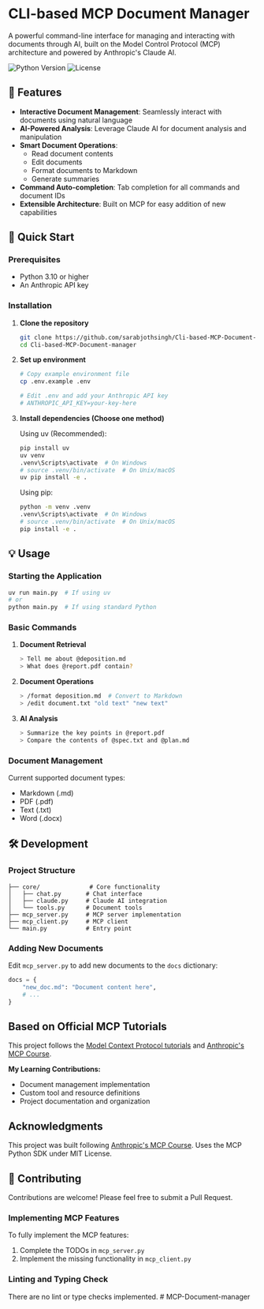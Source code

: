 # CLI-based MCP Document Manager

A powerful command-line interface for managing and interacting with documents through AI, built on the Model Control Protocol (MCP) architecture and powered by Anthropic's Claude AI.

![Python Version](https://img.shields.io/badge/python-3.10+-blue.svg)
![License](https://img.shields.io/badge/license-MIT-green.svg)

## 🌟 Features

- **Interactive Document Management**: Seamlessly interact with documents using natural language
- **AI-Powered Analysis**: Leverage Claude AI for document analysis and manipulation
- **Smart Document Operations**: 
  - Read document contents
  - Edit documents
  - Format documents to Markdown
  - Generate summaries
- **Command Auto-completion**: Tab completion for all commands and document IDs
- **Extensible Architecture**: Built on MCP for easy addition of new capabilities

## 🚀 Quick Start

### Prerequisites

- Python 3.10 or higher
- An Anthropic API key

### Installation

1. **Clone the repository**
   ```bash
   git clone https://github.com/sarabjothsingh/Cli-based-MCP-Document-manager.git
   cd Cli-based-MCP-Document-manager
   ```

2. **Set up environment**
   ```bash
   # Copy example environment file
   cp .env.example .env
   
   # Edit .env and add your Anthropic API key
   # ANTHROPIC_API_KEY=your-key-here
   ```

3. **Install dependencies (Choose one method)**

   Using uv (Recommended):
   ```bash
   pip install uv
   uv venv
   .venv\Scripts\activate  # On Windows
   # source .venv/bin/activate  # On Unix/macOS
   uv pip install -e .
   ```

   Using pip:
   ```bash
   python -m venv .venv
   .venv\Scripts\activate  # On Windows
   # source .venv/bin/activate  # On Unix/macOS
   pip install -e .
   ```

## 💡 Usage

### Starting the Application

```bash
uv run main.py  # If using uv
# or
python main.py  # If using standard Python
```

### Basic Commands

1. **Document Retrieval**
   ```bash
   > Tell me about @deposition.md
   > What does @report.pdf contain?
   ```

2. **Document Operations**
   ```bash
   > /format deposition.md  # Convert to Markdown
   > /edit document.txt "old text" "new text"
   ```

3. **AI Analysis**
   ```bash
   > Summarize the key points in @report.pdf
   > Compare the contents of @spec.txt and @plan.md
   ```

### Document Management

Current supported document types:
- Markdown (.md)
- PDF (.pdf)
- Text (.txt)
- Word (.docx)

## 🛠️ Development

### Project Structure
```
├── core/              # Core functionality
│   ├── chat.py       # Chat interface
│   ├── claude.py     # Claude AI integration
│   └── tools.py      # Document tools
├── mcp_server.py     # MCP server implementation
├── mcp_client.py     # MCP client
└── main.py           # Entry point
```

### Adding New Documents

Edit `mcp_server.py` to add new documents to the `docs` dictionary:
```python
docs = {
    "new_doc.md": "Document content here",
    # ...
}
```

## Based on Official MCP Tutorials
This project follows the [Model Context Protocol tutorials](https://github.com/modelcontextprotocol/quickstart-resources) 
and [Anthropic's MCP Course](https://anthropic.skilljar.com/introduction-to-model-context-protocol).

**My Learning Contributions:**
- Document management implementation
- Custom tool and resource definitions  
- Project documentation and organization


## Acknowledgments
This project was built following [Anthropic's MCP Course](https://www.anthropic.com). 
Uses the MCP Python SDK under MIT License.

## 🤝 Contributing

Contributions are welcome! Please feel free to submit a Pull Request.

### Implementing MCP Features

To fully implement the MCP features:

1. Complete the TODOs in `mcp_server.py`
2. Implement the missing functionality in `mcp_client.py`

### Linting and Typing Check

There are no lint or type checks implemented.
#   M C P - D o c u m e n t - m a n a g e r 
 
 